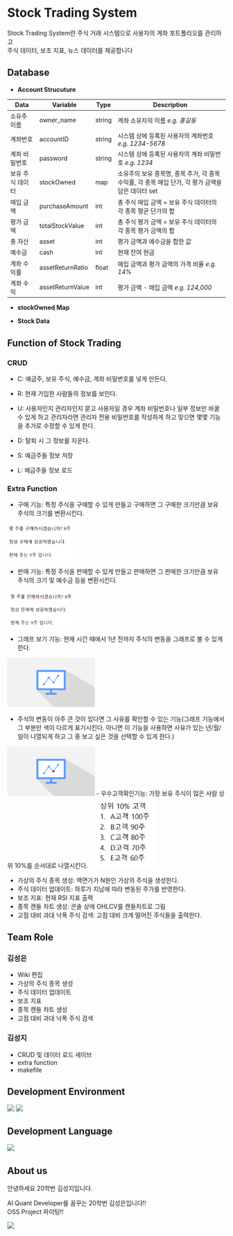 # Stock Trading System  
Stock Trading System란 주식 거래 시스템으로 사용자의 계좌 포트폴리오를 관리하고  
주식 데이터, 보조 지표, 뉴스 데이터를 제공합니다

## Database

- **Account Strucuture**  
  
| Data       | Variable         | Type   | Description |
|------------|------------------|--------|-------------|
| 소유주 이름      | owner_name | string | 계좌 소유자의 이름 *e.g. 홍길동* |
| 계좌번호    | accountID | string |시스템 상에 등록된 사용자의 계좌번호 *e.g. 1234-5678* |
| 계좌 비밀번호 | password | string |시스템 상에 등록된 사용자의 계좌 비밀번호 *e.g. 1234*|
| 보유 주식 데이터 | stockOwned | map    | 소유주의 보유 종목명, 종목 주가, 각 종목 수익률, 각 종목 매입 단가, 각 평가 금액을 담은 데이터 set|
| 매입 금액 | purchaseAmount | int    | 총 주식 매입 금액 = 보유 주식 데이터의 각 종목 평균 단가의 합 |
| 평가 금액 | totalStockValue  | int    | 총 주식 평가 금액 = 보유 주식 데이터의 각 종목 평가 금액의 합 |
| 총 자산 | asset  | int    | 평가 금액과 예수금을 합한 값 |
| 예수금 | cash | int    | 현재 잔여 현금 |
| 계좌 수익률 | assetReturnRatio | float  | 매입 금액과 평가 금액의 가격 비율 *e.g. 14%*|
| 계좌 수익 | assetReturnValue | int    | 평가 금액 - 매입 금액 *e.g. 124,000*|

- **stockOwned Map** 

- **Stock Data**  
## Function of Stock Trading

### CRUD

- C: 예금주, 보유 주식, 예수금, 계좌 비밀번호를 넣게 만든다.

- R: 현재 가입한 사람들의 정보를 보인다.

- U: 사용자인지 관리자인지 묻고 사용자일 경우 계좌 비밀번호나 일부 정보만 바꿀 수 있게 하고 관리자라면 관리자 전용 비밀번호를 작성하게 하고 맞으면 몇몇 기능을 추가로 수정할 수 있게 한다.

- D: 탈퇴 시 그 정보를 지운다.

- S: 예금주들 정보 저장

- L: 예금주들 정보 로드

### Extra Function

- 구매 기능: 특정 주식을 구매할 수 있게 만들고 구매하면 그 구매한 크기만큼 보유 주식의 크기를 변환시킨다.
<img src="https://github.com/2023OSSLteam/StockTrading/blob/main/img/%EA%B5%AC%EB%A7%A4.png" width="30%" height="20%">

- 판매 기능: 특정 주식을 판매할 수 있게 만들고 판매하면 그 판매한 크기만큼 보유 주식의 크기 및 예수금 등을 변환시킨다.
<img src="https://github.com/2023OSSLteam/StockTrading/blob/main/img/%ED%8C%90%EB%A7%A4.png" width="30%" height="20%">

- 그래프 보기 기능: 현재 시간 때에서 1년 전까지 주식의 변동을 그래프로 볼 수 있게 한다.
<img src="https://github.com/2023OSSLteam/StockTrading/blob/main/img/chart1.png" width="40%" height="30%">

- 주식의 변동이 아주 큰 것이 있다면 그 사유를 확인할 수 있는 기능(그래프 기능에서 그 부분만 색이 다르게 표기시킨다. 아니면 이 기능을 사용하면 사유가 있는 년/월/일이 나열되게 하고 그 중 보고 싶은 것을 선택할 수 있게 한다.)
<img src="https://github.com/2023OSSLteam/StockTrading/blob/main/img/chart2.png" width="40%" height="30%">
- 우수고객확인기능: 가장 보유 주식이 많은 사람 상위 10%를 순서대로 나열시킨다.
<img src="https://github.com/2023OSSLteam/StockTrading/blob/main/img/image.png" width="30%" height="20%">

- 가상의 주식 종목 생성: 액면가가 N원인 가상의 주식을 생성한다.
- 주식 데이터 업데이트: 하루가 지남에 따라 변동된 주가를 반영한다.
- 보조 지표: 현재 RSI 지표 출력
- 종목 캔들 차트 생성: 콘솔 상에 OHLCV를 캔들차트로 그림
- 고점 대비 과대 낙폭 주식 검색: 고점 대비 크게 떨어진 주식들을 출력한다.

## Team Role
### 김성은
- Wiki 편집
- 가상의 주식 종목 생성
- 주식 데이터 업데이트
- 보조 지표
- 종목 캔들 차트 생성
- 고점 대비 과대 낙폭 주식 검색
### 김성지
- CRUD 및 데이터 로드 세이브
- extra function
- makefile


## Development Environment
<img src="https://img.shields.io/badge/git-F05032?style=for-the-badge&logo=c%2B%2B&logoColor=white">
<img src="https://img.shields.io/badge/visualstudiocode-007ACC?style=for-the-badge&logo=c%2B%2B&logoColor=white">

## Development Language
<img src="https://img.shields.io/badge/c++-00599C?style=for-the-badge&logo=c%2B%2B&logoColor=white">

## About us
안녕하세요 20학번 김성지입니다.

AI Quant Developer를 꿈꾸는 20학번 김성은입니다!!    
OSS Project 파이팅!!  
  
<a href="https://github.com/immanuelk1m">
<img src="https://img.shields.io/badge/github-181717?style=for-the-badge&logo=c%2B%2B&logoColor=white">
</a>
